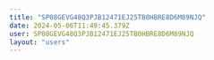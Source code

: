 ```yaml
---
title: "SP08GEVG48Q3PJB12471EJ25TB0HBRE8D6M89NJQ"
date: 2024-05-06T11:49:45.379Z
user: SP08GEVG48Q3PJB12471EJ25TB0HBRE8D6M89NJQ
layout: "users"
---
```

    